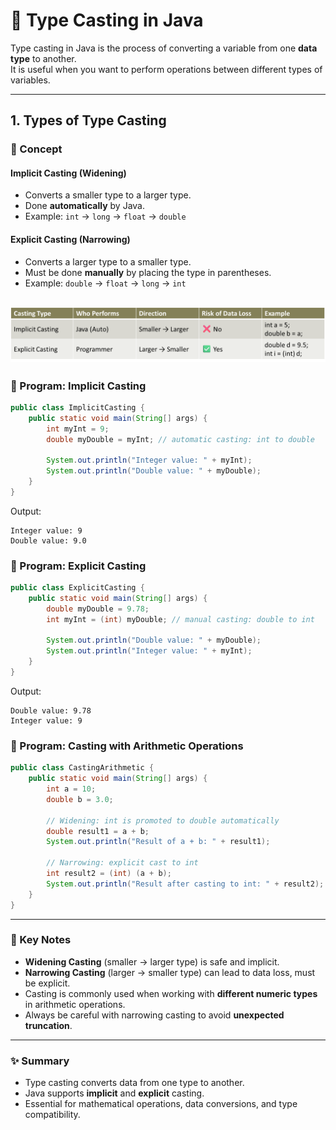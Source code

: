 # 🚀 Type Casting in Java

Type casting in Java is the process of converting a variable from one **data type** to another.  
It is useful when you want to perform operations between different types of variables.

---

## 1. Types of Type Casting
### 📘 Concept

#### Implicit Casting (Widening)

* Converts a smaller type to a larger type.
* Done **automatically** by Java.
* Example: `int` → `long` → `float` → `double`

#### Explicit Casting (Narrowing)

* Converts a larger type to a smaller type.
* Must be done **manually** by placing the type in parentheses.
* Example: `double` → `float` → `long` → `int`


![img.png](../../../../resources/img/type-casting/type_casting.png)
---

### 📝 Program: Implicit Casting

```java
public class ImplicitCasting {
    public static void main(String[] args) {
        int myInt = 9;
        double myDouble = myInt; // automatic casting: int to double

        System.out.println("Integer value: " + myInt);
        System.out.println("Double value: " + myDouble);
    }
}
```

Output:

```
Integer value: 9
Double value: 9.0
```

### 📝 Program: Explicit Casting

```java
public class ExplicitCasting {
    public static void main(String[] args) {
        double myDouble = 9.78;
        int myInt = (int) myDouble; // manual casting: double to int

        System.out.println("Double value: " + myDouble);
        System.out.println("Integer value: " + myInt);
    }
}
```

Output:

```
Double value: 9.78
Integer value: 9
```

### 📝 Program: Casting with Arithmetic Operations

```java
public class CastingArithmetic {
    public static void main(String[] args) {
        int a = 10;
        double b = 3.0;

        // Widening: int is promoted to double automatically
        double result1 = a + b;
        System.out.println("Result of a + b: " + result1);

        // Narrowing: explicit cast to int
        int result2 = (int) (a + b);
        System.out.println("Result after casting to int: " + result2);
    }
}
```

---

### 📌 Key Notes

* **Widening Casting** (smaller → larger type) is safe and implicit.
* **Narrowing Casting** (larger → smaller type) can lead to data loss, must be explicit.
* Casting is commonly used when working with **different numeric types** in arithmetic operations.
* Always be careful with narrowing casting to avoid **unexpected truncation**.

---

### ✨ Summary

* Type casting converts data from one type to another.
* Java supports **implicit** and **explicit** casting.
* Essential for mathematical operations, data conversions, and type compatibility.
